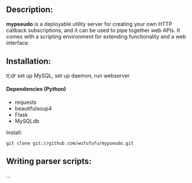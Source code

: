 ## Description:

**mypseudo** is a deployable utility server for creating your own HTTP callback subscriptions, and it can be used to pipe together web APIs. It comes with a scripting environment for extending functionality and a web interface.

## Installation:

*tl;dr* set up MySQL, set up daemon, run webserver

#### Dependencies (Python)
* requests
* beautifulsoup4
* Flask
* MySQLdb

Install:
  
    git clone git://github.com/wufufufu/mypseudo.git


## Writing parser scripts:

...
